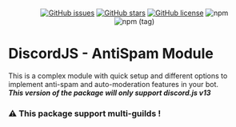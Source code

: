 <p align="center"><a href="https://nodei.co/npm/@devraelfreeze/discordjs-antispam/"><img src="https://nodei.co/npm/@devraelfreeze/discordjs-antispam.png" alt=""></a></p>

<div align="center">
<a href="https://github.com/devRael1/discordjs-antispam/issues"><img alt="GitHub issues" src="https://img.shields.io/github/issues/devRael1/discordjs-antispam"></a>
<a href="https://github.com/devRael1/discordjs-antispam/stargazers"><img alt="GitHub stars" src="https://img.shields.io/github/stars/devRael1/discordjs-antispam"></a>
<a href="https://github.com/devRael1/discordjs-antispam/blob/master/MIT-LICENCE"><img alt="GitHub license" src="https://img.shields.io/github/license/devRael1/discordjs-antispam?color=red"></a>
<img alt="npm" src="https://img.shields.io/npm/dw/@devraelfreeze/discordjs-antispam?color=purple">
<br>
<img alt="npm (tag)" src="https://img.shields.io/npm/v/@devraelfreeze/discordjs-antispam/latest?color=yellow&label=%40devraelfreeze%2Fdiscordjs-antispam">
</div>

# DiscordJS - AntiSpam Module

This is a complex module with quick setup and different options to implement anti-spam and auto-moderation features in your bot.
<br>**_This version of the package will only support discord.js v13_**
<br>
### ⚠️ This package support multi-guilds !

